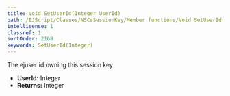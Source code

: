```yaml
---
title: Void SetUserId(Integer UserId)
path: /EJScript/Classes/NSCsSessionKey/Member functions/Void SetUserId(Integer p_0)
intellisense: 1
classref: 1
sortOrder: 2168
keywords: SetUserId(Integer)
---
```



The ejuser id owning this session key



* **UserId:** Integer
* **Returns:** Integer



